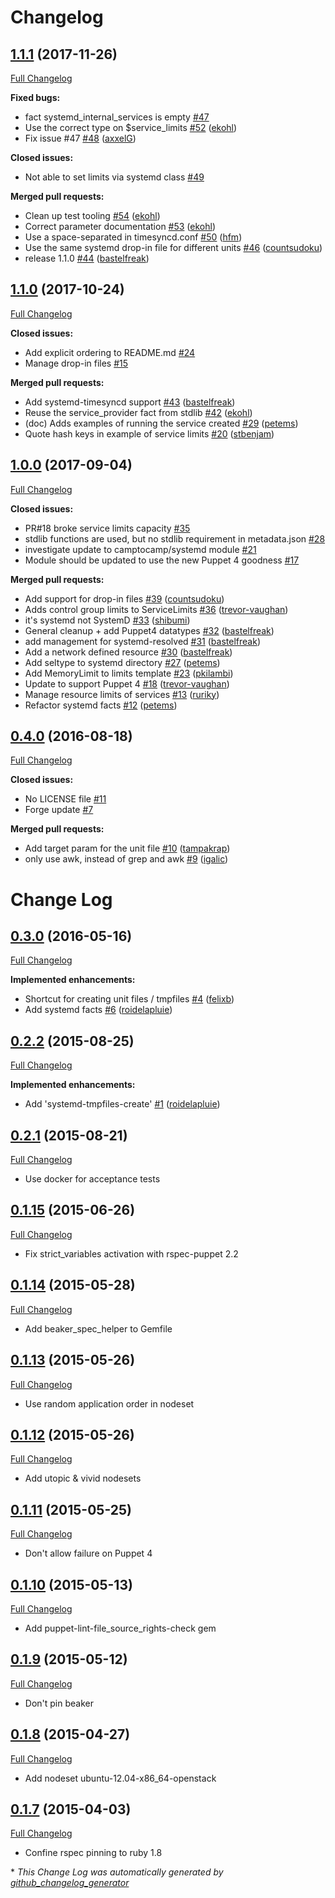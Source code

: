 # Changelog



## [1.1.1](https://github.com/camptocamp/puppet-systemd/tree/1.1.1) (2017-11-26)

[Full Changelog](https://github.com/camptocamp/puppet-systemd/compare/1.1.0...1.1.1)

**Fixed bugs:**

- fact systemd\_internal\_services is empty [\#47](https://github.com/camptocamp/puppet-systemd/issues/47)
- Use the correct type on $service\_limits [\#52](https://github.com/camptocamp/puppet-systemd/pull/52) ([ekohl](https://github.com/ekohl))
- Fix issue \#47 [\#48](https://github.com/camptocamp/puppet-systemd/pull/48) ([axxelG](https://github.com/axxelG))

**Closed issues:**

- Not able to set limits via systemd class [\#49](https://github.com/camptocamp/puppet-systemd/issues/49)

**Merged pull requests:**

- Clean up test tooling [\#54](https://github.com/camptocamp/puppet-systemd/pull/54) ([ekohl](https://github.com/ekohl))
- Correct parameter documentation [\#53](https://github.com/camptocamp/puppet-systemd/pull/53) ([ekohl](https://github.com/ekohl))
- Use a space-separated in timesyncd.conf [\#50](https://github.com/camptocamp/puppet-systemd/pull/50) ([hfm](https://github.com/hfm))
- Use the same systemd drop-in file for different units [\#46](https://github.com/camptocamp/puppet-systemd/pull/46) ([countsudoku](https://github.com/countsudoku))
- release 1.1.0 [\#44](https://github.com/camptocamp/puppet-systemd/pull/44) ([bastelfreak](https://github.com/bastelfreak))

## [1.1.0](https://github.com/camptocamp/puppet-systemd/tree/1.1.0) (2017-10-24)

[Full Changelog](https://github.com/camptocamp/puppet-systemd/compare/1.0.0...1.1.0)

**Closed issues:**

- Add explicit ordering to README.md [\#24](https://github.com/camptocamp/puppet-systemd/issues/24)
- Manage drop-in files [\#15](https://github.com/camptocamp/puppet-systemd/issues/15)

**Merged pull requests:**

- Add systemd-timesyncd support [\#43](https://github.com/camptocamp/puppet-systemd/pull/43) ([bastelfreak](https://github.com/bastelfreak))
- Reuse the service\_provider fact from stdlib [\#42](https://github.com/camptocamp/puppet-systemd/pull/42) ([ekohl](https://github.com/ekohl))
- \(doc\) Adds examples of running the service created [\#29](https://github.com/camptocamp/puppet-systemd/pull/29) ([petems](https://github.com/petems))
- Quote hash keys in example of service limits [\#20](https://github.com/camptocamp/puppet-systemd/pull/20) ([stbenjam](https://github.com/stbenjam))

## [1.0.0](https://github.com/camptocamp/puppet-systemd/tree/1.0.0) (2017-09-04)

[Full Changelog](https://github.com/camptocamp/puppet-systemd/compare/0.4.0...1.0.0)

**Closed issues:**

- PR\#18 broke service limits capacity [\#35](https://github.com/camptocamp/puppet-systemd/issues/35)
- stdlib functions are used, but no stdlib requirement in metadata.json [\#28](https://github.com/camptocamp/puppet-systemd/issues/28)
- investigate update to camptocamp/systemd module  [\#21](https://github.com/camptocamp/puppet-systemd/issues/21)
- Module should be updated to use the new Puppet 4 goodness [\#17](https://github.com/camptocamp/puppet-systemd/issues/17)

**Merged pull requests:**

- Add support for drop-in files [\#39](https://github.com/camptocamp/puppet-systemd/pull/39) ([countsudoku](https://github.com/countsudoku))
- Adds control group limits to ServiceLimits [\#36](https://github.com/camptocamp/puppet-systemd/pull/36) ([trevor-vaughan](https://github.com/trevor-vaughan))
- it's systemd not SystemD [\#33](https://github.com/camptocamp/puppet-systemd/pull/33) ([shibumi](https://github.com/shibumi))
- General cleanup + add Puppet4 datatypes [\#32](https://github.com/camptocamp/puppet-systemd/pull/32) ([bastelfreak](https://github.com/bastelfreak))
- add management for systemd-resolved [\#31](https://github.com/camptocamp/puppet-systemd/pull/31) ([bastelfreak](https://github.com/bastelfreak))
- Add a network defined resource [\#30](https://github.com/camptocamp/puppet-systemd/pull/30) ([bastelfreak](https://github.com/bastelfreak))
- Add seltype to systemd directory [\#27](https://github.com/camptocamp/puppet-systemd/pull/27) ([petems](https://github.com/petems))
- Add MemoryLimit to limits template [\#23](https://github.com/camptocamp/puppet-systemd/pull/23) ([pkilambi](https://github.com/pkilambi))
- Update to support Puppet 4 [\#18](https://github.com/camptocamp/puppet-systemd/pull/18) ([trevor-vaughan](https://github.com/trevor-vaughan))
- Manage resource limits of services [\#13](https://github.com/camptocamp/puppet-systemd/pull/13) ([ruriky](https://github.com/ruriky))
- Refactor systemd facts [\#12](https://github.com/camptocamp/puppet-systemd/pull/12) ([petems](https://github.com/petems))

## [0.4.0](https://github.com/camptocamp/puppet-systemd/tree/0.4.0) (2016-08-18)

[Full Changelog](https://github.com/camptocamp/puppet-systemd/compare/0.3.0...0.4.0)

**Closed issues:**

- No LICENSE file [\#11](https://github.com/camptocamp/puppet-systemd/issues/11)
- Forge update  [\#7](https://github.com/camptocamp/puppet-systemd/issues/7)

**Merged pull requests:**

- Add target param for the unit file [\#10](https://github.com/camptocamp/puppet-systemd/pull/10) ([tampakrap](https://github.com/tampakrap))
- only use awk, instead of grep and awk [\#9](https://github.com/camptocamp/puppet-systemd/pull/9) ([igalic](https://github.com/igalic))

# Change Log

## [0.3.0](https://forge.puppetlabs.com/camptocamp/systemd/0.3.0) (2016-05-16)
[Full Changelog](https://github.com/camptocamp/puppet-systemd/compare/0.2.2...0.3.0)

**Implemented enhancements:**

- Shortcut for creating unit files / tmpfiles [\#4](https://github.com/camptocamp/puppet-systemd/pull/4) ([felixb](https://github.com/felixb))
- Add systemd facts [\#6](https://github.com/camptocamp/puppet-systemd/pull/6) ([roidelapluie](https://github.com/roidelapluie))


## [0.2.2](https://forge.puppetlabs.com/camptocamp/systemd/0.2.2) (2015-08-25)
[Full Changelog](https://github.com/camptocamp/puppet-systemd/compare/0.2.1...0.2.2)

**Implemented enhancements:**

- Add 'systemd-tmpfiles-create' [\#1](https://github.com/camptocamp/puppet-systemd/pull/1) ([roidelapluie](https://github.com/roidelapluie))


## [0.2.1](https://forge.puppetlabs.com/camptocamp/systemd/0.2.1) (2015-08-21)
[Full Changelog](https://github.com/camptocamp/puppet-systemd/compare/0.2.0...0.2.1)

- Use docker for acceptance tests

## [0.1.15](https://forge.puppetlabs.com/camptocamp/systemd/0.1.15) (2015-06-26)
[Full Changelog](https://github.com/camptocamp/puppet-systemd/compare/0.1.14...0.1.15)

- Fix strict_variables activation with rspec-puppet 2.2

## [0.1.14](https://forge.puppetlabs.com/camptocamp/systemd/0.1.14) (2015-05-28)
[Full Changelog](https://github.com/camptocamp/puppet-systemd/compare/0.1.13...0.1.14)

- Add beaker_spec_helper to Gemfile

## [0.1.13](https://forge.puppetlabs.com/camptocamp/systemd/0.1.13) (2015-05-26)
[Full Changelog](https://github.com/camptocamp/puppet-systemd/compare/0.1.12...0.1.13)

- Use random application order in nodeset

## [0.1.12](https://forge.puppetlabs.com/camptocamp/systemd/0.1.12) (2015-05-26)
[Full Changelog](https://github.com/camptocamp/puppet-systemd/compare/0.1.11...0.1.12)

- Add utopic & vivid nodesets

## [0.1.11](https://forge.puppetlabs.com/camptocamp/systemd/0.1.11) (2015-05-25)
[Full Changelog](https://github.com/camptocamp/puppet-systemd/compare/0.1.10...0.1.11)

- Don't allow failure on Puppet 4

## [0.1.10](https://forge.puppetlabs.com/camptocamp/systemd/0.1.10) (2015-05-13)
[Full Changelog](https://github.com/camptocamp/puppet-systemd/compare/0.1.9...0.1.10)

- Add puppet-lint-file_source_rights-check gem

## [0.1.9](https://forge.puppetlabs.com/camptocamp/systemd/0.1.9) (2015-05-12)
[Full Changelog](https://github.com/camptocamp/puppet-systemd/compare/0.1.8...0.1.9)

- Don't pin beaker

## [0.1.8](https://forge.puppetlabs.com/camptocamp/systemd/0.1.8) (2015-04-27)
[Full Changelog](https://github.com/camptocamp/puppet-systemd/compare/0.1.7...0.1.8)

- Add nodeset ubuntu-12.04-x86_64-openstack

## [0.1.7](https://forge.puppetlabs.com/camptocamp/systemd/0.1.7) (2015-04-03)
[Full Changelog](https://github.com/camptocamp/puppet-systemd/compare/0.1.6...0.1.7)

- Confine rspec pinning to ruby 1.8



\* *This Change Log was automatically generated by [github_changelog_generator](https://github.com/skywinder/Github-Changelog-Generator)*